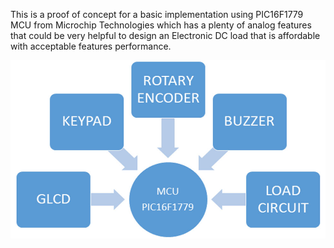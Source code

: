 This is a proof of concept for a basic implementation using PIC16F1779 MCU from Microchip Technologies which has a plenty of analog features that could be very helpful to design an Electronic DC load that is affordable with acceptable features  performance.

![](Hardware/BLOCK_DIAGRAM.jpg)
